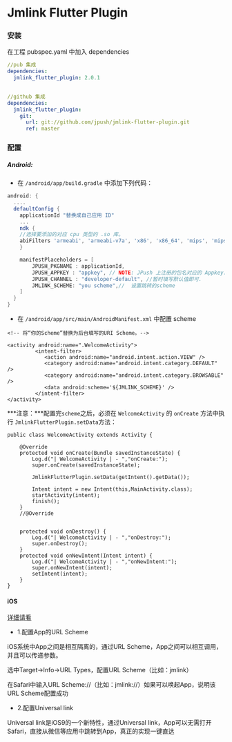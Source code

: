

# Jmlink Flutter Plugin

### 安装

在工程 pubspec.yaml 中加入 dependencies

```yaml
//pub 集成
dependencies:
  jmlink_flutter_plugin: 2.0.1

  
//github 集成  
dependencies:
  jmlink_flutter_plugin:
    git:
      url: git://github.com/jpush/jmlink-flutter-plugin.git
      ref: master
```
### 配置

##### Android:

+ 在 `/android/app/build.gradle` 中添加下列代码：

```groovy
android: {
  ....
  defaultConfig {
    applicationId "替换成自己应用 ID"
    ...
    ndk {
	//选择要添加的对应 cpu 类型的 .so 库。
	abiFilters 'armeabi', 'armeabi-v7a', 'x86', 'x86_64', 'mips', 'mips64', 'arm64-v8a',        
    }

    manifestPlaceholders = [
        JPUSH_PKGNAME : applicationId,
        JPUSH_APPKEY : "appkey", // NOTE: JPush 上注册的包名对应的 Appkey.
        JPUSH_CHANNEL : "developer-default", //暂时填写默认值即可.
        JMLINK_SCHEME: "you scheme",//  设置跳转的scheme
    ]
  }    
}
```

+ 在 `/android/app/src/main/AndroidManifest.xml` 中配置 scheme

```
<!-- 将“你的Scheme”替换为后台填写的URI Scheme。-->

<activity android:name=".WelcomeActivity">
         <intent-filter>
            <action android:name="android.intent.action.VIEW" />
            <category android:name="android.intent.category.DEFAULT" />
            <category android:name="android.intent.category.BROWSABLE" />
            <data android:scheme='${JMLINK_SCHEME}' />
         </intent-filter>
</activity>
```

***注意：***配置完`scheme`之后，必须在 `WelcomeActivity` 的 `onCreate` 方法中执行 `JmlinkFlutterPlugin.setData`方法：

```
public class WelcomeActivity extends Activity {

    @Override
    protected void onCreate(Bundle savedInstanceState) {
        Log.d("| WelcomeActivity | - ","onCreate:");
        super.onCreate(savedInstanceState);

        JmlinkFlutterPlugin.setData(getIntent().getData());

        Intent intent = new Intent(this,MainActivity.class);
        startActivity(intent);
        finish();
    }
    //@Override


    protected void onDestroy() {
        Log.d("| WelcomeActivity | - ","onDestroy:");
        super.onDestroy();
    }
    protected void onNewIntent(Intent intent) {
        Log.d("| WelcomeActivity | - ","onNewIntent:");
        super.onNewIntent(intent);
        setIntent(intent);
    }
}
```

#### iOS

[详细请看](https://docs.jiguang.cn/jmlink/client/iOS/ios_guide/)

- 1.配置App的URL Scheme

iOS系统中App之间是相互隔离的，通过URL Scheme，App之间可以相互调用，并且可以传递参数。

选中Target->Info->URL Types，配置URL Scheme（比如：jmlink）

在Safari中输入URL Scheme://（比如：jmlink://）如果可以唤起App，说明该URL Scheme配置成功

- 2.配置Universal link

Universal link是iOS9的一个新特性，通过Universal link，App可以无需打开Safari，直接从微信等应用中跳转到App，真正的实现一键直达

